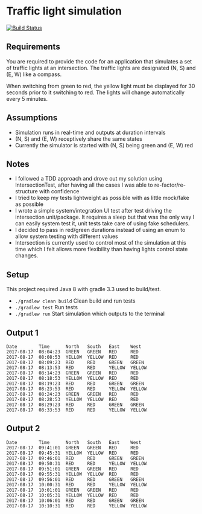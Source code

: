 # Traffic light simulation

[![Build Status](https://travis-ci.org/ymartin/traffic-light-simulation.svg?branch=master)](https://travis-ci.org/ymartin/traffic-light-simulation)

## Requirements
You are required to provide the code for an application that simulates a set of traffic lights at an intersection. 
The traffic lights are designated (N, S) and (E, W) like a compass.

When switching from green to red, the yellow light must be displayed for 30 seconds prior to it switching to red. 
The lights will change automatically every 5 minutes.

## Assumptions
- Simulation runs in real-time and outputs at duration intervals
- (N, S) and (E, W) receptively share the same states
- Currently the simulator is started with (N, S) being green and (E, W) red

## Notes
- I followed a TDD approach and drove out my solution using IntersectionTest, after having all the cases I was able to re-factor/re-structure with confidence
- I tried to keep my tests lightweight as possible with as little mock/fake as possible
- I wrote a simple system/integration UI test after test driving the intersection unit/package. It requires a sleep but that was the only way I can easily system test it, unit tests take care of using fake schedulers.
- I decided to pass in red/green durations instead of using an enum to allow system testing with different values
- Intersection is currently used to control most of the simulation at this time which I felt allows more flexibility than having lights control state changes.

## Setup
This project required Java 8 with gradle 3.3 used to build/test.
- ```./gradlew clean build``` Clean build and run tests
- ```./gradlew test``` Run tests
- ```./gradlew run``` Start simulation which outputs to the terminal

## Output 1
```
Date        Time      North   South   East    West   
2017-08-17  08:04:23  GREEN   GREEN   RED     RED    
2017-08-17  08:08:53  YELLOW  YELLOW  RED     RED    
2017-08-17  08:09:23  RED     RED     GREEN   GREEN  
2017-08-17  08:13:53  RED     RED     YELLOW  YELLOW 
2017-08-17  08:14:23  GREEN   GREEN   RED     RED    
2017-08-17  08:18:53  YELLOW  YELLOW  RED     RED    
2017-08-17  08:19:23  RED     RED     GREEN   GREEN  
2017-08-17  08:23:53  RED     RED     YELLOW  YELLOW 
2017-08-17  08:24:23  GREEN   GREEN   RED     RED    
2017-08-17  08:28:53  YELLOW  YELLOW  RED     RED    
2017-08-17  08:29:23  RED     RED     GREEN   GREEN  
2017-08-17  08:33:53  RED     RED     YELLOW  YELLOW
```

## Output 2
```
Date        Time      North   South   East    West   
2017-08-17  09:41:01  GREEN   GREEN   RED     RED    
2017-08-17  09:45:31  YELLOW  YELLOW  RED     RED    
2017-08-17  09:46:01  RED     RED     GREEN   GREEN  
2017-08-17  09:50:31  RED     RED     YELLOW  YELLOW 
2017-08-17  09:51:01  GREEN   GREEN   RED     RED    
2017-08-17  09:55:31  YELLOW  YELLOW  RED     RED    
2017-08-17  09:56:01  RED     RED     GREEN   GREEN  
2017-08-17  10:00:31  RED     RED     YELLOW  YELLOW 
2017-08-17  10:01:01  GREEN   GREEN   RED     RED    
2017-08-17  10:05:31  YELLOW  YELLOW  RED     RED    
2017-08-17  10:06:01  RED     RED     GREEN   GREEN  
2017-08-17  10:10:31  RED     RED     YELLOW  YELLOW 
```
